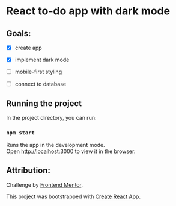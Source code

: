 # React to-do app with dark mode

## Goals:

- [x] create app

- [x] implement dark mode

- [ ] mobile-first styling

- [ ] connect to database

## Running the project

In the project directory, you can run:

### `npm start`

Runs the app in the development mode.\
Open [http://localhost:3000](http://localhost:3000) to view it in the browser.

## Attribution:

Challenge by <a href="https://www.frontendmentor.io?ref=challenge" target="_blank">Frontend Mentor</a>.

This project was bootstrapped with [Create React App](https://github.com/facebook/create-react-app).
